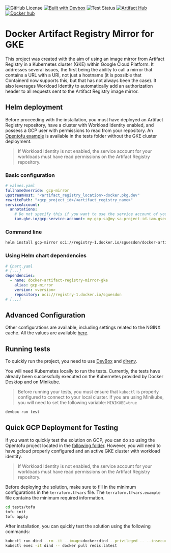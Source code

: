 ![GitHub License](https://img.shields.io/github/license/sguesdon/docker-artifact-registry-mirror-gke)
[![Built with Devbox](https://www.jetify.com/img/devbox/shield_galaxy.svg)](https://www.jetify.com/devbox/docs/contributor-quickstart/)
![Test Status](https://github.com/sguesdon/docker-artifact-registry-mirror-gke/actions/workflows/tests.yaml/badge.svg?branch=main)
[![Artifact Hub](https://img.shields.io/endpoint?url=https://artifacthub.io/badge/repository/docker-artifact-registry-mirror-gke)](https://artifacthub.io/packages/helm/docker-artifact-registry-mirror-gke/docker-artifact-registry-mirror-gke)
[![Docker hub](https://img.shields.io/docker/v/sguesdon/docker-artifact-registry-mirror-gke?logo=docker&label=Docker%20hub)](https://hub.docker.com/r/sguesdon/docker-artifact-registry-mirror-gke/builds)

# Docker Artifact Registry Mirror for GKE

This project was created with the aim of using an image mirror from Artifact Registry in a Kubernetes cluster (GKE) within Google Cloud Platform. It addresses several issues, the first being the ability to call a mirror that contains a URL with a URI, not just a hostname (it is possible that Containerd now supports this, but that has not always been the case). It also leverages Workload Identity to automatically add an authorization header to all requests sent to the Artifact Registry image mirror.

## Helm deployment

Before proceeding with the installation, you must have deployed an Artifact Registry repository, have a cluster with Workload Identity enabled, and possess a GCP user with permissions to read from your repository. An [Opentofu example](tests/tofu) is available in the tests folder without the GKE cluster deployment.

> If Workload Identity is not enabled, the service account for your workloads must have read permissions on the Artifact Registry repository.

### Basic configuration

```yaml
# values.yaml
fullnameOverride: gcp-mirror
upstreamHost: "<artifact_registry_location>-docker.pkg.dev"
rewritePath: "<gcp_project_id>/<artifact_registry_name>"
serviceAccount:
  annotations:
    # Do not specify this if you want to use the service account of your nodes.
    iam.gke.io/gcp-service-account: my-gcp-sa@my-sa-project-id.iam.gserviceaccount.com
```

### Command line

```sh
helm install gcp-mirror oci://registry-1.docker.io/sguesdon/docker-artifact-registry-mirror-gke --version <version>
```

### Using Helm chart dependencies

```yaml
# Chart.yaml
# [...]
dependencies:
  - name: docker-artifact-registry-mirror-gke
    alias: gcp-mirror
    version: <version>
    repository: oci://registry-1.docker.io/sguesdon
# [...]
```

## Advanced Configuration

Other configurations are available, including settings related to the NGINX cache. All the values are available [here](src/helm-chart/values.yaml).

## Running tests

To quickly run the project, you need to use [DevBox](https://www.jetify.com/docs/devbox/installing_devbox/) and [direnv](https://www.jetify.com/docs/devbox/ide_configuration/direnv/).

You will need Kubernetes locally to run the tests. Currently, the tests have already been successfully executed on the Kubernetes provided by Docker Desktop and on Minikube.

> Before running your tests, you must ensure that `kubectl` is properly configured to connect to your local cluster.
> If you are using Minikube, you will need to set the following variable: `MINIKUBE=true`

```sh
devbox run test
```

## Quick GCP Deployment for Testing

If you want to quickly test the solution on GCP, you can do so using the Opentofu project located in the [following folder](tests/tofu).
However, you will need to have gcloud properly configured and an active GKE cluster with workload identity.

> If Workload Identity is not enabled, the service account for your workloads must have read permissions on the Artifact Registry repository.

Before deploying the solution, make sure to fill in the minimum configurations in the `terraform.tfvars` file. The `terraform.tfvars.example` file contains the minimum required information.

```sh
cd tests/tofu
tofu init
tofu apply
```

After installation, you can quickly test the solution using the following commands:

```sh
kubectl run dind --rm -it --image=docker:dind --privileged -- --insecure-registry docker-mirror --registry-mirror http://docker-mirror
kubectl exec -it dind -- docker pull redis:latest
```

